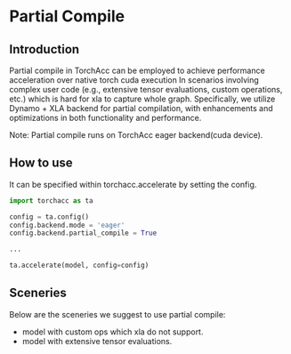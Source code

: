 # Partial Compile
## Introduction
Partial compile in TorchAcc can be employed to achieve performance acceleration over native torch cuda execution In scenarios involving complex user code (e.g., extensive tensor evaluations, custom operations, etc.) which is hard for xla to capture whole graph. Specifically, we utilize Dynamo + XLA backend for partial compilation, with enhancements and optimizations in both functionality and performance.

Note: Partial compile runs on TorchAcc eager backend(cuda device).
## How to use
It can be specified within torchacc.accelerate by setting the config.
```Python
import torchacc as ta

config = ta.config()
config.backend.mode = 'eager'
config.backend.partial_compile = True

...

ta.accelerate(model, config=config)
```

## Sceneries
Below are the sceneries we suggest to use partial compile:
- model with custom ops which xla do not support.
- model with extensive tensor evaluations.